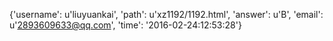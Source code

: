 {'username': u'liuyuankai', 'path': u'xz1192/1192.html', 'answer': u'B', 'email': u'2893609633@qq.com', 'time': '2016-02-24:12:53:28'}